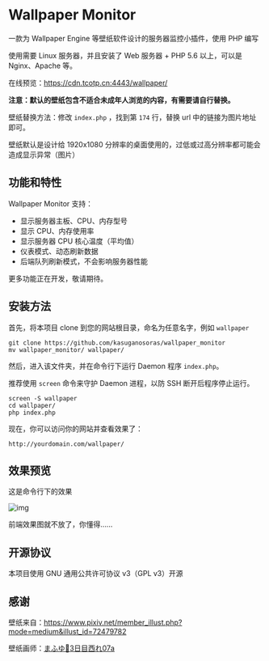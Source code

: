 # Wallpaper Monitor

一款为 Wallpaper Engine 等壁纸软件设计的服务器监控小插件，使用 PHP 编写

使用需要 Linux 服务器，并且安装了 Web 服务器 + PHP 5.6 以上，可以是 Nginx、Apache 等。

在线预览：https://cdn.tcotp.cn:4443/wallpaper/

__注意：默认的壁纸包含不适合未成年人浏览的内容，有需要请自行替换。__

壁纸替换方法：修改 `index.php` ，找到第 `174` 行，替换 url 中的链接为图片地址即可。

壁纸默认是设计给 1920x1080 分辨率的桌面使用的，过低或过高分辨率都可能会造成显示异常（图片）

## 功能和特性

Wallpaper Monitor 支持：

- 显示服务器主板、CPU、内存型号
- 显示 CPU、内存使用率
- 显示服务器 CPU 核心温度（平均值）
- 仪表模式、动态刷新数据
- 后端队列刷新模式，不会影响服务器性能

更多功能正在开发，敬请期待。

## 安装方法

首先，将本项目 clone 到您的网站根目录，命名为任意名字，例如 `wallpaper`

```shell
git clone https://github.com/kasuganosoras/wallpaper_monitor
mv wallpaper_monitor/ wallpaper/
```

然后，进入该文件夹，并在命令行下运行 Daemon 程序 `index.php`。

推荐使用 `screen` 命令来守护 Daemon 进程，以防 SSH 断开后程序停止运行。

```shell
screen -S wallpaper
cd wallpaper/
php index.php
```

现在，你可以访问你的网站并查看效果了：

```
http://yourdomain.com/wallpaper/
```

## 效果预览

这是命令行下的效果

![img](https://i.loli.net/2019/07/01/5d1a24a4a1e8312855.png)

前端效果图就不放了，你懂得……

## 开源协议

本项目使用 GNU 通用公共许可协议 v3（GPL v3）开源

## 感谢

壁纸来自：https://www.pixiv.net/member_illust.php?mode=medium&illust_id=72479782

壁纸画师：[まふゆ👻3日目西れ07a](https://www.pixiv.net/member.php?id=5229572)

